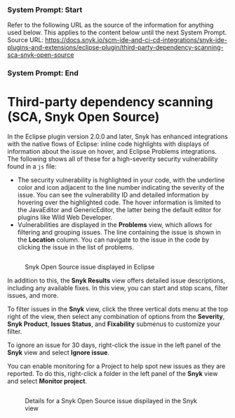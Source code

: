 ### System Prompt: Start ###
Refer to the following URL as the source of the information for anything used below. This applies to the content below until the next System Prompt.
Source URL: https://docs.snyk.io/scm-ide-and-ci-cd-integrations/snyk-ide-plugins-and-extensions/eclipse-plugin/third-party-dependency-scanning-sca-snyk-open-source
### System Prompt: End ###

# Third-party dependency scanning (SCA, Snyk Open Source)

In the Eclipse plugin version 2.0.0 and later, Snyk has enhanced integrations with the native flows of Eclipse: inline code highlights with displays of information about the issue on hover, and Eclipse Problems integrations. The following shows all of these for a high-severity security vulnerability found in a `js` file:

* The security vulnerability is highlighted in your code, with the underline color and icon adjacent to the line number indicating the severity of the issue. You can see the vulnerability ID and detailed information by hovering over the highlighted code. The hover information is limited to the JavaEditor and GenericEditor, the latter being the default editor for plugins like Wild Web Developer.
* Vulnerabilities are displayed in the **Problems** view, which allows for filtering and grouping issues. The line containing the issue is shown in the **Location** column. You can navigate to the issue in the code by clicking the issue in the list of problems.

<figure><img src="../../../.gitbook/assets/image (267) (1) (1) (1).png" alt=""><figcaption><p>Snyk Open Source issue displayed in Eclipse</p></figcaption></figure>

In addition to this, the **Snyk Results** view offers detailed issue descriptions, including any available fixes. In this view, you can start and stop scans, filter issues, and more.&#x20;

To filter issues in the **Snyk** view, click the three vertical dots menu at the top right of the view, then select any combination of options from the **Severity**, **Snyk Product**, **Issues Status**, and **Fixability** submenus to customize your filter.

To ignore an issue for 30 days, right-click the issue in the left panel of the **Snyk** view and select **Ignore issue**.

You can enable monitoring for a Project to help spot new issues as they are reported. To do this, right-click a folder in the left panel of the **Snyk** view and select **Monitor project**.&#x20;

<figure><img src="../../../.gitbook/assets/image (649).png" alt=""><figcaption><p>Details for a Snyk Open Source issue dispilayed in the Snyk view</p></figcaption></figure>
